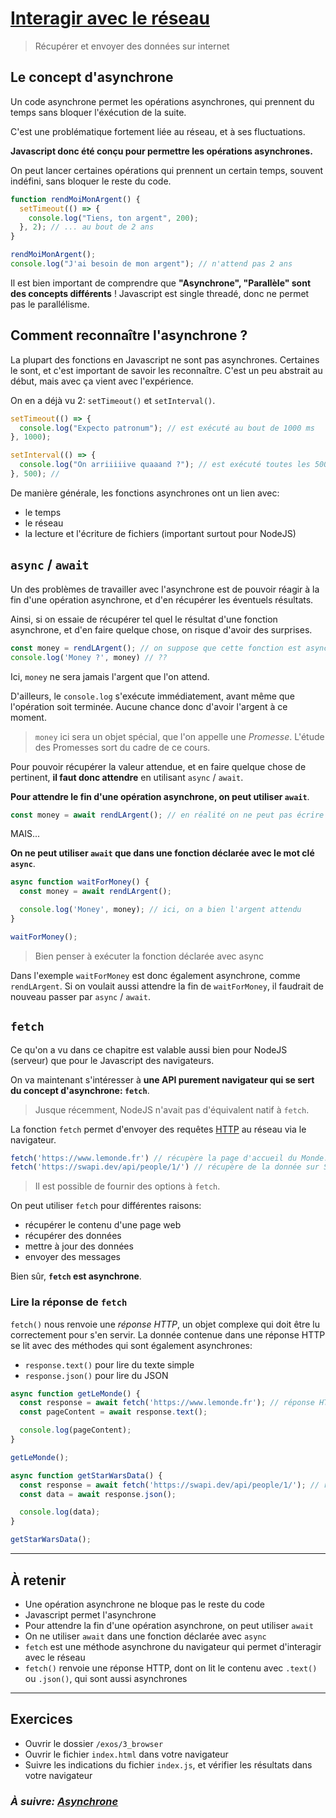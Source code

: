 # [Interagir avec le réseau](https://developer.mozilla.org/fr/docs/Web/API/Fetch_API)

> Récupérer et envoyer des données sur internet

## Le concept d'asynchrone

Un code asynchrone permet les opérations asynchrones, qui prennent du temps sans
bloquer l'éxécution de la suite.

C'est une problématique fortement liée au réseau, et à ses fluctuations.

**Javascript donc été conçu pour permettre les opérations asynchrones.**

On peut lancer certaines opérations qui prennent un certain temps, souvent
indéfini, sans bloquer le reste du code.

```js
function rendMoiMonArgent() {
  setTimeout(() => {
    console.log("Tiens, ton argent", 200);
  }, 2); // ... au bout de 2 ans
}

rendMoiMonArgent();
console.log("J'ai besoin de mon argent"); // n'attend pas 2 ans
```

Il est bien important de comprendre que **"Asynchrone", "Parallèle" sont des
concepts différents** ! Javascript est single threadé, donc ne permet pas le
parallélisme.

## Comment reconnaître l'asynchrone ?

La plupart des fonctions en Javascript ne sont pas asynchrones. Certaines le sont, et c'est important de savoir les reconnaître. C'est un peu abstrait au début, mais avec ça vient avec l'expérience.

On en a déjà vu 2: `setTimeout()` et `setInterval()`.

```js
setTimeout(() => {
  console.log("Expecto patronum"); // est exécuté au bout de 1000 ms
}, 1000);

setInterval(() => {
  console.log("On arriiiiive quaaand ?"); // est exécuté toutes les 500 ms
}, 500); //
```

De manière générale, les fonctions asynchrones ont un lien avec:
- le temps
- le réseau
- la lecture et l'écriture de fichiers (important surtout pour NodeJS)

## `async` / `await`

Un des problèmes de travailler avec l'asynchrone est de pouvoir réagir à la fin d'une opération asynchrone, et d'en récupérer les éventuels résultats.

Ainsi, si on essaie de récupérer tel quel le résultat d'une fonction asynchrone, et d'en faire quelque chose, on risque d'avoir des surprises.

```js
const money = rendLArgent(); // on suppose que cette fonction est asynchrone
console.log('Money ?', money) // ??
```

Ici, `money` ne sera jamais l'argent que l'on attend.

D'ailleurs, le `console.log` s'exécute immédiatement, avant même que l'opération soit terminée. Aucune chance donc d'avoir l'argent à ce moment.

> `money` ici sera un objet spécial, que l'on appelle une *Promesse*. L'étude des Promesses sort du cadre de ce cours.


Pour pouvoir récupérer la valeur attendue, et en faire quelque chose de pertinent, **il faut donc attendre** en utilisant `async` / `await`.

**Pour attendre le fin d'une opération asynchrone, on peut utiliser `await`**.

```js
const money = await rendLArgent(); // en réalité on ne peut pas écrire directement await ici
```

MAIS...

**On ne peut utiliser `await` que dans une fonction déclarée avec le mot clé `async`**.

```js
async function waitForMoney() {
  const money = await rendLArgent();

  console.log('Money', money); // ici, on a bien l'argent attendu
}

waitForMoney();
```

> Bien penser à exécuter la fonction déclarée avec async

Dans l'exemple `waitForMoney` est donc également asynchrone, comme `rendLArgent`. Si on voulait aussi attendre la fin de `waitForMoney`, il faudrait de nouveau passer par `async` / `await`.


## `fetch`

Ce qu'on a vu dans ce chapitre est valable aussi bien pour NodeJS (serveur) que pour le Javascript des navigateurs.

On va maintenant s'intéresser à **une API purement navigateur qui se sert du concept d'asynchrone: `fetch`**.

> Jusque récemment, NodeJS n'avait pas d'équivalent natif à `fetch`.

La fonction `fetch` permet d'envoyer des requêtes [HTTP](https://developer.mozilla.org/fr/docs/Web/HTTP) au réseau via le navigateur.

```js
fetch('https://www.lemonde.fr') // récupère la page d'accueil du Monde.fr
fetch('https://swapi.dev/api/people/1/') // récupère de la donnée sur Star Wars API
```

> Il est possible de fournir des options à `fetch`.

On peut utiliser `fetch` pour différentes raisons:
- récupérer le contenu d'une page web
- récupérer des données
- mettre à jour des données
- envoyer des messages

Bien sûr, **`fetch` est asynchrone**.

### Lire la réponse de `fetch`

`fetch()` nous renvoie une *réponse HTTP*, un objet complexe qui doit être lu correctement pour s'en servir. La donnée contenue dans une réponse HTTP se lit avec des méthodes qui sont également asynchrones:

- `response.text()` pour lire du texte simple
- `response.json()` pour lire du JSON

```js
async function getLeMonde() {
  const response = await fetch('https://www.lemonde.fr'); // réponse HTTP
  const pageContent = await response.text();

  console.log(pageContent);
}

getLeMonde();

async function getStarWarsData() {
  const response = await fetch('https://swapi.dev/api/people/1/'); // réponse HTTP
  const data = await response.json();

  console.log(data);
}

getStarWarsData();
```

---

## À retenir

- Une opération asynchrone ne bloque pas le reste du code
- Javascript permet l'asynchrone
- Pour attendre la fin d'une opération asynchrone, on peut utiliser `await`
- On ne utiliser `await` dans une fonction déclarée avec `async`
- `fetch` est une méthode asynchrone du navigateur qui permet d'interagir avec le réseau
- `fetch()` renvoie une réponse HTTP, dont on lit le contenu avec `.text()` ou `.json()`, qui sont aussi asynchrones

---

## Exercices

- Ouvrir le dossier `/exos/3_browser`
- Ouvrir le fichier `index.html` dans votre navigateur
- Suivre les indications du fichier `index.js`, et vérifier les résultats dans
  votre navigateur

### _À suivre: [Asynchrone](./3-5_modules.md)_
